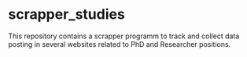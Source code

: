 # scrapper_studies
This repository contains a scrapper programm to track and collect data posting in several websites related to PhD and Researcher positions.
